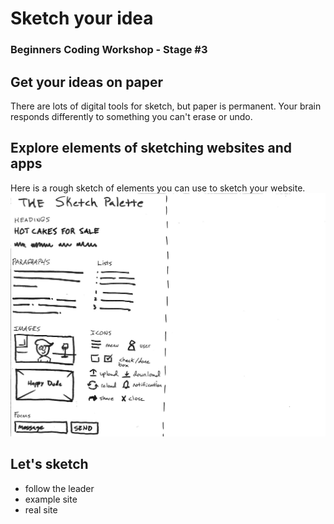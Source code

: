 # Sketch your idea
### Beginners Coding Workshop - Stage #3

## Get your ideas on paper
There are lots of digital tools for sketch, but paper is permanent. Your brain responds differently to something you can't erase or undo.

## Explore elements of sketching websites and apps
Here is a rough sketch of elements you can use to sketch your website.
![website sketch palette](./assets/images/sketch-palette.jpg)

## Let's sketch
- follow the leader
- example site
- real site